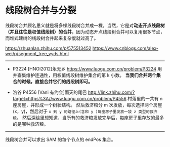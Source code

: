 # 线段树合并与分裂

线段树合并顾名思义就是将多棵线段树合并成一棵，当然，它是对**动态开点线段树（并且往往是权值线段树）的合并**，因为动态开点线段树合并可以复用很多节点，而堆式建树的线段树合并起来复杂度就过高了。

https://zhuanlan.zhihu.com/p/575513452
https://www.cnblogs.com/alex-wei/p/segment_tree_yyds.html

---

- P3224 [HNOI2012]永无乡
  https://www.luogu.com.cn/problem/P3224
  用并查集维护连通性，用权值线段树维护集合的第 k 小数。
  **当我们合并两个集合的时候，直接合并它们的线段树即可。**

- 洛谷 P4556 [Vani 有约会]雨天的尾巴
  http://link.zhihu.com/?target=https%3A//www.luogu.com.cn/problem/P4556
  村落里的一共有 n 座房屋，并形成一个树状结构。
  然后救济粮分 m 次发放，每次选择两个房屋(x，y)，然后对于 `x 到 y 的路径上(含和 y )每座房子里发放一袋 z 类型的救济粮`。
  然后深绘里想知道，当所有的救济粮发放完毕后，每座房子里存放的最多的是哪种救济粮。

---

线段树合并可以求出 SAM 的每个节点的
endPos 集合。
